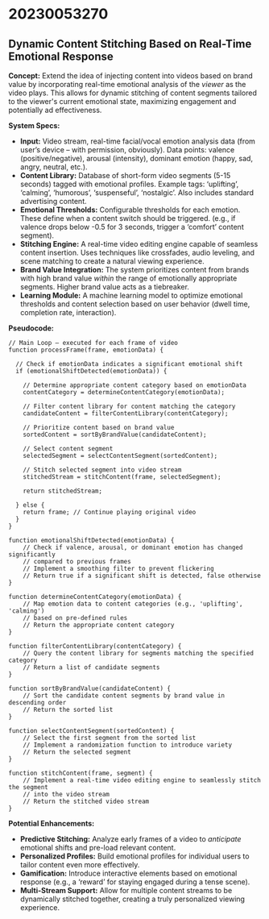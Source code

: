 # 20230053270

## Dynamic Content Stitching Based on Real-Time Emotional Response

**Concept:** Extend the idea of injecting content into videos based on brand value by incorporating real-time emotional analysis of the *viewer* as the video plays. This allows for dynamic stitching of content segments tailored to the viewer's current emotional state, maximizing engagement and potentially ad effectiveness.

**System Specs:**

*   **Input:** Video stream, real-time facial/vocal emotion analysis data (from user’s device – with permission, obviously). Data points: valence (positive/negative), arousal (intensity), dominant emotion (happy, sad, angry, neutral, etc.).
*   **Content Library:** Database of short-form video segments (5-15 seconds) tagged with emotional profiles.  Example tags: ‘uplifting’, ‘calming’, ‘humorous’, ‘suspenseful’, ‘nostalgic’.  Also includes standard advertising content.
*   **Emotional Thresholds:** Configurable thresholds for each emotion.  These define when a content switch should be triggered.  (e.g., if valence drops below -0.5 for 3 seconds, trigger a ‘comfort’ content segment).
*   **Stitching Engine:** A real-time video editing engine capable of seamless content insertion. Uses techniques like crossfades, audio leveling, and scene matching to create a natural viewing experience.
*   **Brand Value Integration:** The system prioritizes content from brands with high brand value *within* the range of emotionally appropriate segments.  Higher brand value acts as a tiebreaker.
*   **Learning Module:**  A machine learning model to optimize emotional thresholds and content selection based on user behavior (dwell time, completion rate, interaction).

**Pseudocode:**

```
// Main Loop – executed for each frame of video
function processFrame(frame, emotionData) {

  // Check if emotionData indicates a significant emotional shift
  if (emotionalShiftDetected(emotionData)) {

    // Determine appropriate content category based on emotionData
    contentCategory = determineContentCategory(emotionData);

    // Filter content library for content matching the category
    candidateContent = filterContentLibrary(contentCategory);

    // Prioritize content based on brand value
    sortedContent = sortByBrandValue(candidateContent);

    // Select content segment
    selectedSegment = selectContentSegment(sortedContent);

    // Stitch selected segment into video stream
    stitchedStream = stitchContent(frame, selectedSegment);

    return stitchedStream;

  } else {
    return frame; // Continue playing original video
  }
}

function emotionalShiftDetected(emotionData) {
    // Check if valence, arousal, or dominant emotion has changed significantly
    // compared to previous frames
    // Implement a smoothing filter to prevent flickering
    // Return true if a significant shift is detected, false otherwise
}

function determineContentCategory(emotionData) {
    // Map emotion data to content categories (e.g., 'uplifting', 'calming')
    // based on pre-defined rules
    // Return the appropriate content category
}

function filterContentLibrary(contentCategory) {
    // Query the content library for segments matching the specified category
    // Return a list of candidate segments
}

function sortByBrandValue(candidateContent) {
    // Sort the candidate content segments by brand value in descending order
    // Return the sorted list
}

function selectContentSegment(sortedContent) {
    // Select the first segment from the sorted list
    // Implement a randomization function to introduce variety
    // Return the selected segment
}

function stitchContent(frame, segment) {
    // Implement a real-time video editing engine to seamlessly stitch the segment
    // into the video stream
    // Return the stitched video stream
}
```

**Potential Enhancements:**

*   **Predictive Stitching:** Analyze early frames of a video to *anticipate* emotional shifts and pre-load relevant content.
*   **Personalized Profiles:** Build emotional profiles for individual users to tailor content even more effectively.
*   **Gamification:** Introduce interactive elements based on emotional response (e.g., a ‘reward’ for staying engaged during a tense scene).
*   **Multi-Stream Support:**  Allow for multiple content streams to be dynamically stitched together, creating a truly personalized viewing experience.